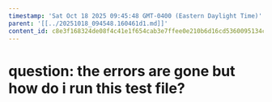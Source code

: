 ```yaml
---
timestamp: 'Sat Oct 18 2025 09:45:48 GMT-0400 (Eastern Daylight Time)'
parent: '[[../20251018_094548.160461d1.md]]'
content_id: c8e3f168324de08f4c41e1f654cab3e7ffee0e210b6d16cd5360095134cda739
---
```


# question: the errors are gone but how do i run this test file?
